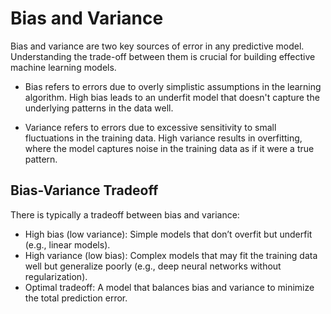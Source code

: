 # Bias and Variance

Bias and variance are two key sources of error in any predictive model. Understanding the trade-off between them is crucial for building effective machine learning models.

- Bias refers to errors due to overly simplistic assumptions in the learning algorithm. High bias leads to an underfit model that doesn't capture the underlying patterns in the data well.

- Variance refers to errors due to excessive sensitivity to small fluctuations in the training data. High variance results in overfitting, where the model captures noise in the training data as if it were a true pattern.

## Bias-Variance Tradeoff
There is typically a tradeoff between bias and variance:

- High bias (low variance): Simple models that don’t overfit but underfit (e.g., linear models).
- High variance (low bias): Complex models that may fit the training data well but generalize poorly (e.g., deep neural networks without regularization).
- Optimal tradeoff: A model that balances bias and variance to minimize the total prediction error.
